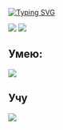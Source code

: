 [![Typing SVG](https://readme-typing-svg.herokuapp.com?font=Fira+Code&weight=200&size=36&duration=7000&pause=4000&random=true&width=435&lines=tinarao)](https://git.io/typing-svg)

<p>
    <img src="https://github-profile-summary-cards.vercel.app/api/cards/profile-details?username=tinarao&theme=dark" />
    <img src="https://www.codewars.com/users/tinarao/badges/large" />
</p>

## Умею:
<p align="left">
  <a href="https://skillicons.dev">
    <img src="https://skillicons.dev/icons?i=js,html,css,react,nodejs,py,express,next,ps,ableton" />
  </a>
</p>

## Учу
<p align="left">
  <a href="https://skillicons.dev">
    <img src="https://skillicons.dev/icons?i=go,graphql,docker,kubernetes,ts" />
  </a>
</p>
